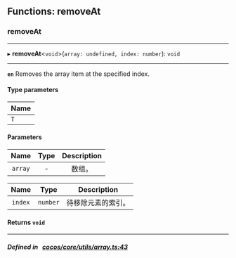 ## Functions: removeAt

### removeAt


___
▸ **removeAt**<`void`\>(`array: undefined, index: number`): `void`
___



**`en`** 
Removes the array item at the specified index.


#### Type parameters
| Name |
| :------ |
| `T` |

#### Parameters

| Name | Type | Description |
| :------: | :------: | :------: |
| `array` | - | 数组。  |

| Name | Type | Description |
| :------: | :------: | :------: |
| `index` | `number` | 待移除元素的索引。  |


#### Returns `void` 
___


##### Defined in &nbsp;   [cocos/core/utils/array.ts:43](https://github.com/cocos-creator/engine/blob/c7bf6b8a9/cocos/core/utils/array.ts#L43)&nbsp;
